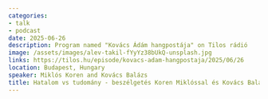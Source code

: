 ```yaml
---
categories:
- talk
- podcast
date: 2025-06-26
description: Program named "Kovács Ádám hangpostája" on Tilos rádió
image: /assets/images/alev-takil-fYyYz38bUkQ-unsplash.jpg
links: https://tilos.hu/episode/kovacs-adam-hangpostaja/2025/06/26
location: Budapest, Hungary
speaker: Miklós Koren and Kovács Balázs
title: Hatalom vs tudomány - beszélgetés Koren Miklóssal és Kovács Balázzsal
---
```

